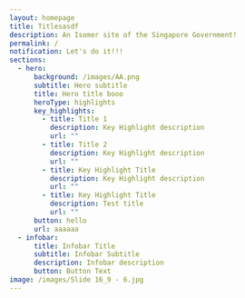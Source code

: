 ```yaml
---
layout: homepage
title: Titlesasdf
description: An Isomer site of the Singapore Government!
permalink: /
notification: Let's do it!!!
sections:
  - hero:
      background: /images/AA.png
      subtitle: Hero subtitle
      title: Hero title booo
      heroType: highlights
      key_highlights:
        - title: Title 1
          description: Key Highlight description
          url: ""
        - title: Title 2
          description: Key Highlight description
          url: ""
        - title: Key Highlight Title
          description: Key Highlight description
          url: ""
        - title: Key Highlight Title
          description: Test title
          url: ""
      button: hello
      url: aaaaaa
  - infobar:
      title: Infobar Title
      subtitle: Infobar Subtitle
      description: Infobar description
      button: Button Text
image: /images/Slide 16_9 - 6.jpg
---
```

